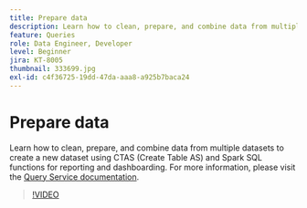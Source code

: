 ```yaml
---
title: Prepare data
description: Learn how to clean, prepare, and combine data from multiple datasets to create a new dataset using CTAS (Create Table AS) and Spark SQL functions for reporting and dashboarding.
feature: Queries
role: Data Engineer, Developer
level: Beginner
jira: KT-8005
thumbnail: 333699.jpg
exl-id: c4f36725-19dd-47da-aaa8-a925b7baca24
---
```

# Prepare data

Learn how to clean, prepare, and combine data from multiple datasets to create a new dataset using CTAS (Create Table AS) and Spark SQL functions for reporting and dashboarding. For more information, please visit the [Query Service documentation](https://experienceleague.adobe.com/docs/experience-platform/query/home.html).

>[!VIDEO](https://video.tv.adobe.com/v/333699?learn=on)
